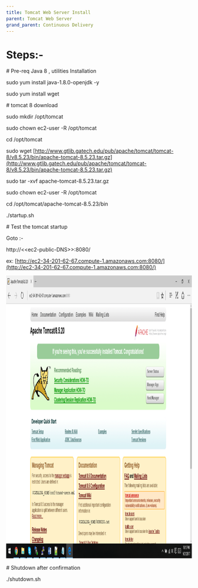 ```yaml
---
title: Tomcat Web Server Install
parent: Tomcat Web Server
grand_parent: Continuous Delivery
---
```



# Steps:-



\# Pre-req Java 8 , utilities Installation

sudo yum install java-1.8.0-openjdk -y

sudo yum install wget



\# tomcat 8 download

sudo mkdir /opt/tomcat

sudo chown ec2-user -R /opt/tomcat

cd /opt/tomcat

sudo wget [http://www.gtlib.gatech.edu/pub/apache/tomcat/tomcat-8/v8.5.23/bin/apache-tomcat-8.5.23.tar.gz](http://www.gtlib.gatech.edu/pub/apache/tomcat/tomcat-8/v8.5.23/bin/apache-tomcat-8.5.23.tar.gz)

sudo tar -xvf apache-tomcat-8.5.23.tar.gz

sudo chown ec2-user -R /opt/tomcat



cd /opt/tomcat/apache-tomcat-8.5.23/bin

./startup.sh



\# Test the tomcat startup

Goto :-

http://&lt;&lt;ec2-public-DNS&gt;&gt;:8080/

ex: [http://ec2-34-201-62-67.compute-1.amazonaws.com:8080/](http://ec2-34-201-62-67.compute-1.amazonaws.com:8080/)

<img src="tomcat-1.png" width="1366" height="768" />


\# Shutdown after confirmation

./shutdown.sh

